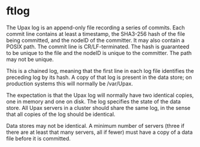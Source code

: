 ftlog
=====

The Upax log is an append-only file recording a series of commits.
Each commit line contains at least a timestamp, the SHA3-256 hash of
the file being committed, and the nodeID of the committer.  It may
also contain a POSIX path.  The commit line is CR/LF-terminated.
The hash is guaranteed to be unique to the file and the nodeID is
unique to the committer.  The path may not be unique.

This is a chained log, meaning that the first line in each log file
identifies the preceding log by its hash.  A copy of that log is
present in the data store; on production systems this will normally
be /var/Upax.

The expectation is that the Upax log will normally have two
identical copies, one in memory and one on disk.  The log specifies
the state of the data store.  All Upax servers in a cluster should
share the same log, in the sense that all copies of the log should
be identical.

Data stores may not be identical.  A minimum number of servers
(three if there are at least that many servers, all if fewer) must
have a copy of a data file before it is committed.
